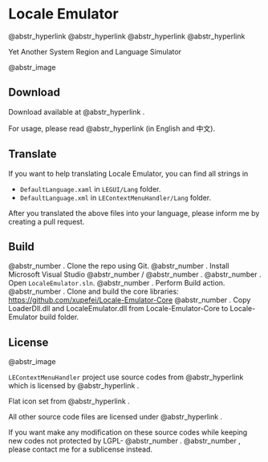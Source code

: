 # Locale Emulator

@abstr_hyperlink @abstr_hyperlink @abstr_hyperlink @abstr_hyperlink 

Yet Another System Region and Language Simulator

@abstr_image 

## Download

Download available at @abstr_hyperlink .

For usage, please read @abstr_hyperlink (in English and 中文).

## Translate

If you want to help translating Locale Emulator, you can find all strings in

  * `DefaultLanguage.xaml` in `LEGUI/Lang` folder.
  * `DefaultLanguage.xml` in `LEContextMenuHandler/Lang` folder.



After you translated the above files into your language, please inform me by creating a pull request.

## Build

@abstr_number . Clone the repo using Git. @abstr_number . Install Microsoft Visual Studio @abstr_number / @abstr_number . @abstr_number . Open `LocaleEmulator.sln`. @abstr_number . Perform Build action. @abstr_number . Clone and build the core libraries: https://github.com/xupefei/Locale-Emulator-Core @abstr_number . Copy LoaderDll.dll and LocaleEmulator.dll from Locale-Emulator-Core to Locale-Emulator build folder.

## License

@abstr_image 

`LEContextMenuHandler` project use source codes from @abstr_hyperlink which is licensed by @abstr_hyperlink .

Flat icon set from @abstr_hyperlink .

All other source code files are licensed under @abstr_hyperlink .

If you want make any modification on these source codes while keeping new codes not protected by LGPL- @abstr_number . @abstr_number , please contact me for a sublicense instead.
